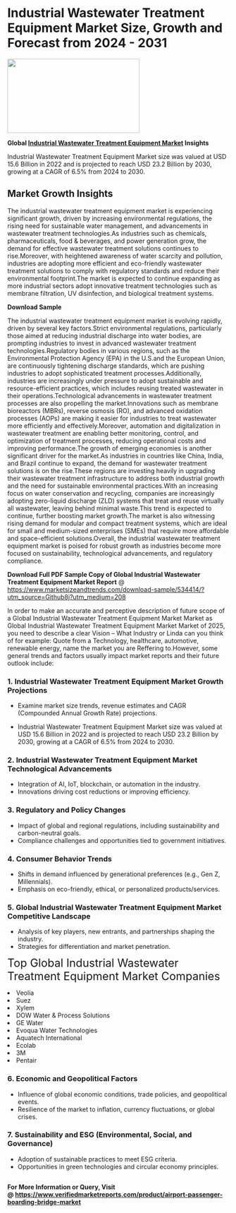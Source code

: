 <H1>Industrial Wastewater Treatment Equipment Market Size, Growth and Forecast from 2024 - 2031</H1><img class="aligncenter size-medium wp-image-584254" src="https://thirdeyenews.in/wp-content/uploads/2024/09/Global-Market-Research-300x168.jpeg" alt="" width="300" height="168" /><p><strong>Global&nbsp;<a href="https://www.marketsizeandtrends.com/download-sample/534414/?utm_source=Github8j?utm_medium=208">Industrial Wastewater Treatment Equipment Market</a> Insights</strong></p><p>Industrial Wastewater Treatment Equipment Market size was valued at USD 15.6 Billion in 2022 and is projected to reach USD 23.2 Billion by 2030, growing at a CAGR of 6.5% from 2024 to 2030.</p><p><h2>Market Growth Insights</h2> <p>The industrial wastewater treatment equipment market is experiencing significant growth, driven by increasing environmental regulations, the rising need for sustainable water management, and advancements in wastewater treatment technologies.As industries such as chemicals, pharmaceuticals, food & beverages, and power generation grow, the demand for effective wastewater treatment solutions continues to rise.Moreover, with heightened awareness of water scarcity and pollution, industries are adopting more efficient and eco-friendly wastewater treatment solutions to comply with regulatory standards and reduce their environmental footprint.The market is expected to continue expanding as more industrial sectors adopt innovative treatment technologies such as membrane filtration, UV disinfection, and biological treatment systems.</p> <p><strong>Download Sample</strong></p> <p>The industrial wastewater treatment equipment market is evolving rapidly, driven by several key factors.Strict environmental regulations, particularly those aimed at reducing industrial discharge into water bodies, are prompting industries to invest in advanced wastewater treatment technologies.Regulatory bodies in various regions, such as the Environmental Protection Agency (EPA) in the U.S.and the European Union, are continuously tightening discharge standards, which are pushing industries to adopt sophisticated treatment processes.Additionally, industries are increasingly under pressure to adopt sustainable and resource-efficient practices, which includes reusing treated wastewater in their operations.Technological advancements in wastewater treatment processes are also propelling the market.Innovations such as membrane bioreactors (MBRs), reverse osmosis (RO), and advanced oxidation processes (AOPs) are making it easier for industries to treat wastewater more efficiently and effectively.Moreover, automation and digitalization in wastewater treatment are enabling better monitoring, control, and optimization of treatment processes, reducing operational costs and improving performance.The growth of emerging economies is another significant driver for the market.As industries in countries like China, India, and Brazil continue to expand, the demand for wastewater treatment solutions is on the rise.These regions are investing heavily in upgrading their wastewater treatment infrastructure to address both industrial growth and the need for sustainable environmental practices.With an increasing focus on water conservation and recycling, companies are increasingly adopting zero-liquid discharge (ZLD) systems that treat and reuse virtually all wastewater, leaving behind minimal waste.This trend is expected to continue, further boosting market growth.The market is also witnessing rising demand for modular and compact treatment systems, which are ideal for small and medium-sized enterprises (SMEs) that require more affordable and space-efficient solutions.Overall, the industrial wastewater treatment equipment market is poised for robust growth as industries become more focused on sustainability, technological advancements, and regulatory compliance.<p><span class=""><strong>Download Full PDF Sample Copy of Global Industrial Wastewater Treatment Equipment Market Report</strong> @ <a href="https://www.marketsizeandtrends.com/download-sample/534414/?utm_source=Github8j?utm_medium=208" target="_blank">https://www.marketsizeandtrends.com/download-sample/534414/?utm_source=Github8j?utm_medium=208</a></span></p><p>In order to make an accurate and perceptive description of future scope of a Global&nbsp;Industrial Wastewater Treatment Equipment Market Market as Global&nbsp;Industrial Wastewater Treatment Equipment Market Market of 2025, you need to describe a clear Vision &ndash; What Industry or Linda can you think of for example: Quote from a Technology, healthcare, automotive, renewable energy, name the market you are Reffering to.However, some general trends and factors usually impact market reports and their future outlook include:</p><h3>1.&nbsp;<strong>Industrial Wastewater Treatment Equipment Market Growth Projections</strong></h3><ul><li>Examine market size trends, revenue estimates and CAGR (Compounded Annual Growth Rate) projections.</li><li><p>Industrial Wastewater Treatment Equipment Market size was valued at USD 15.6 Billion in 2022 and is projected to reach USD 23.2 Billion by 2030, growing at a CAGR of 6.5% from 2024 to 2030.</p></li></ul><h3>2.&nbsp;<strong>Industrial Wastewater Treatment Equipment Market Technological Advancements</strong></h3><ul><li>Integration of AI, IoT, blockchain, or automation in the industry.</li><li>Innovations driving cost reductions or improving efficiency.</li></ul><h3>3.&nbsp;<strong>Regulatory and Policy Changes</strong></h3><ul><li>Impact of global and regional regulations, including sustainability and carbon-neutral goals.</li><li>Compliance challenges and opportunities tied to government initiatives.</li></ul><h3>4.&nbsp;<strong>Consumer Behavior Trends</strong></h3><ul><li>Shifts in demand influenced by generational preferences (e.g., Gen Z, Millennials).</li><li>Emphasis on eco-friendly, ethical, or personalized products/services.</li></ul><h3>5.&nbsp;<strong>Global Industrial Wastewater Treatment Equipment Market Competitive Landscape</strong></h3><ul><li>Analysis of key players, new entrants, and partnerships shaping the industry.</li><li>Strategies for differentiation and market penetration.</li></ul><p data-pm-slice="1 1 []"><span style="color: inherit; font-family: inherit; font-size: 25px;">Top Global Industrial Wastewater Treatment Equipment Market Companies</span></p><div class="" data-test-id=""><p><li>Veolia</li><li> Suez</li><li> Xylem</li><li> DOW Water & Process Solutions</li><li> GE Water</li><li> Evoqua Water Technologies</li><li> Aquatech International</li><li> Ecolab</li><li> 3M</li><li> Pentair</li></p></div><h3>6.&nbsp;<strong>Economic and Geopolitical Factors</strong></h3><ul><li>Influence of global economic conditions, trade policies, and geopolitical events.</li><li>Resilience of the market to inflation, currency fluctuations, or global crises.</li></ul><h3>7.&nbsp;<strong>Sustainability and ESG (Environmental, Social, and Governance)</strong></h3><ul><li>Adoption of sustainable practices to meet ESG criteria.</li><li>Opportunities in green technologies and circular economy principles.</li></ul><h2><strong style="font-size: 14px;">For More Information or Query, Visit @&nbsp;</strong><a style="background-color: #ffffff; font-size: 14px;" href="https://www.marketsizeandtrends.com/report/industrial-wastewater-treatment-equipment-market/" target="_blank">https://www.verifiedmarketreports.com/product/airport-passenger-boarding-bridge-market</a></h2>